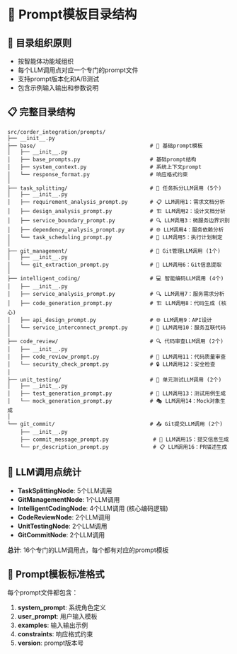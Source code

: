 # 🎯 Prompt模板目录结构

## 📂 目录组织原则
- 按智能体功能域组织
- 每个LLM调用点对应一个专门的prompt文件
- 支持prompt版本化和A/B测试
- 包含示例输入输出和参数说明

## 📋 完整目录结构

```
src/corder_integration/prompts/
├── __init__.py
├── base/                                    # 🔧 基础prompt模板
│   ├── __init__.py
│   ├── base_prompts.py                      # 基础prompt结构
│   ├── system_context.py                    # 系统上下文prompt
│   └── response_format.py                   # 响应格式约束
│
├── task_splitting/                          # 🧠 任务拆分LLM调用 (5个)
│   ├── __init__.py
│   ├── requirement_analysis_prompt.py       # 📋 LLM调用1：需求文档分析
│   ├── design_analysis_prompt.py            # 🏗️ LLM调用2：设计文档分析
│   ├── service_boundary_prompt.py           # 🔍 LLM调用3：微服务边界识别
│   ├── dependency_analysis_prompt.py        # 🌐 LLM调用4：服务依赖分析
│   └── task_scheduling_prompt.py            # 📅 LLM调用5：执行计划制定
│
├── git_management/                          # 🔧 Git管理LLM调用 (1个)
│   ├── __init__.py
│   └── git_extraction_prompt.py             # 📂 LLM调用6：Git信息提取
│
├── intelligent_coding/                      # 💻 智能编码LLM调用 (4个)
│   ├── __init__.py
│   ├── service_analysis_prompt.py           # 🔍 LLM调用7：服务需求分析
│   ├── code_generation_prompt.py            # 🏗️ LLM调用8：代码生成 (核心)
│   ├── api_design_prompt.py                 # 🌐 LLM调用9：API设计
│   └── service_interconnect_prompt.py       # 🔗 LLM调用10：服务互联代码
│
├── code_review/                             # 🔍 代码审查LLM调用 (2个)
│   ├── __init__.py
│   ├── code_review_prompt.py                # 📝 LLM调用11：代码质量审查
│   └── security_check_prompt.py             # 🔒 LLM调用12：安全检查
│
├── unit_testing/                            # 🧪 单元测试LLM调用 (2个)
│   ├── __init__.py
│   ├── test_generation_prompt.py            # 📝 LLM调用13：测试用例生成
│   └── mock_generation_prompt.py            # 🎭 LLM调用14：Mock对象生成
│
└── git_commit/                              # 📤 Git提交LLM调用 (2个)
    ├── __init__.py
    ├── commit_message_prompt.py              # 📝 LLM调用15：提交信息生成
    └── pr_description_prompt.py              # 📋 LLM调用16：PR描述生成
```

## 🎯 LLM调用点统计
- **TaskSplittingNode**: 5个LLM调用
- **GitManagementNode**: 1个LLM调用
- **IntelligentCodingNode**: 4个LLM调用 (核心编码逻辑)
- **CodeReviewNode**: 2个LLM调用
- **UnitTestingNode**: 2个LLM调用
- **GitCommitNode**: 2个LLM调用

**总计**: 16个专门的LLM调用点，每个都有对应的prompt模板

## 📝 Prompt模板标准格式

每个prompt文件都包含：
1. **system_prompt**: 系统角色定义
2. **user_prompt**: 用户输入模板
3. **examples**: 输入输出示例
4. **constraints**: 响应格式约束
5. **version**: prompt版本号